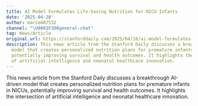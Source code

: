 ```yaml
---
title: AI Model Formulates Life-Saving Nutrition for NICU Infants
date: '2025-04-28'
author: marie007532
channel: "\U0001F3D8general-chat"
tag: News/Article
original_url: https://stanforddaily.com/2025/04/18/ai-model-formulates-life-saving-nutrition-for-nicu-infants/
description: This news article from the Stanford Daily discusses a breakthrough AI-driven
  model that creates personalized nutrition plans for premature infants in NICUs,
  potentially improving survival and health outcomes. It highlights the intersection
  of artificial intelligence and neonatal healthcare innovation.
---
```


This news article from the Stanford Daily discusses a breakthrough AI-driven model that creates personalized nutrition plans for premature infants in NICUs, potentially improving survival and health outcomes. It highlights the intersection of artificial intelligence and neonatal healthcare innovation.
